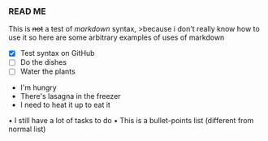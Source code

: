 ### READ ME

This is ~~not~~ a test of *markdown* syntax, >because i don't really know how to use it so here are some arbitrary examples of uses of markdown

- [x] Test syntax on GitHub
- [ ] Do the dishes
- [ ] Water the plants

- I'm hungry
- There's lasagna in the freezer
- I need to heat it up to eat it

• I still have a lot of tasks to do 
• This is a bullet-points list (different from normal list)
